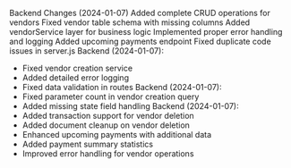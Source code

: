 Backend Changes (2024-01-07)
Added complete CRUD operations for vendors
Fixed vendor table schema with missing columns
Added vendorService layer for business logic
Implemented proper error handling and logging
Added upcoming payments endpoint
Fixed duplicate code issues in server.js
Backend (2024-01-07):
- Fixed vendor creation service
- Added detailed error logging
- Fixed data validation in routes
Backend (2024-01-07):
- Fixed parameter count in vendor creation query
- Added missing state field handling
Backend (2024-01-07):
- Added transaction support for vendor deletion
- Added document cleanup on vendor deletion
- Enhanced upcoming payments with additional data
- Added payment summary statistics
- Improved error handling for vendor operations